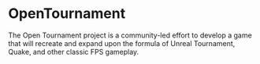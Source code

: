 # OpenTournament

The Open Tournament project is a community-led effort to develop a game that will recreate and expand upon the formula of Unreal Tournament, Quake, and other classic FPS gameplay.